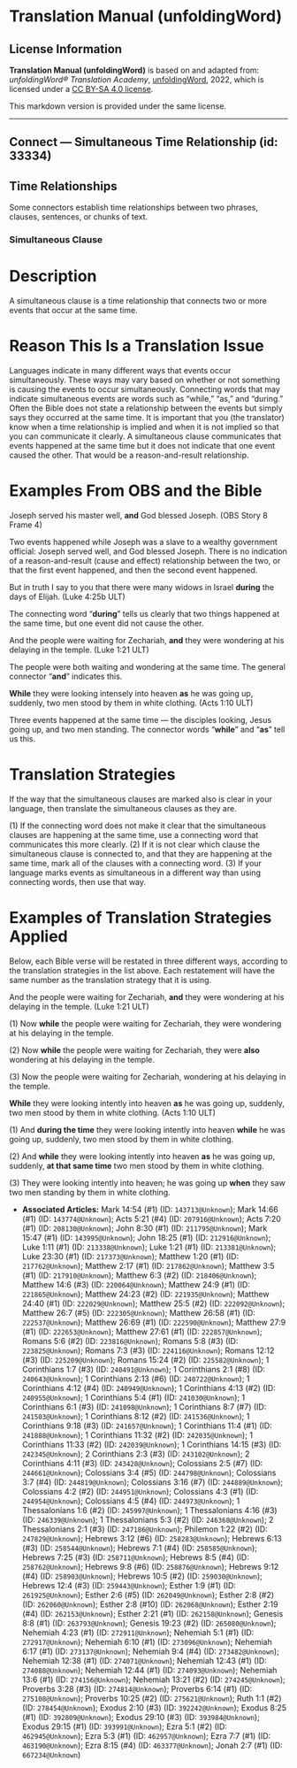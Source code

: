 # Translation Manual (unfoldingWord)

## License Information

**Translation Manual (unfoldingWord)** is based on and adapted from: _unfoldingWord® Translation Academy_, [unfoldingWord](https://unfoldingword.org/utw), 2022, which is licensed under a [CC BY-SA 4.0 license](https://creativecommons.org/licenses/by-sa/4.0/legalcode.en).

This markdown version is provided under the same license.



--------------------------------

## Connect — Simultaneous Time Relationship (id: 33334)

Time Relationships
------------------

Some connectors establish time relationships between two phrases, clauses, sentences, or chunks of text.

### Simultaneous Clause

Description
===========

A simultaneous clause is a time relationship that connects two or more events that occur at the same time.

Reason This Is a Translation Issue
==================================

Languages indicate in many different ways that events occur simultaneously. These ways may vary based on whether or not something is causing the events to occur simultaneously. Connecting words that may indicate simultaneous events are words such as “while,” “as,” and “during.” Often the Bible does not state a relationship between the events but simply says they occurred at the same time. It is important that you (the translator) know when a time relationship is implied and when it is not implied so that you can communicate it clearly. A simultaneous clause communicates that events happened at the same time but it does not indicate that one event caused the other. That would be a reason\-and\-result relationship.

Examples From OBS and the Bible
===============================

Joseph served his master well, **and** God blessed Joseph. (OBS Story 8 Frame 4\)

Two events happened while Joseph was a slave to a wealthy government official: Joseph served well, and God blessed Joseph. There is no indication of a reason\-and\-result (cause and effect) relationship between the two, or that the first event happened, and then the second event happened.

But in truth I say to you that there were many widows in Israel **during** the days of Elijah. (Luke 4:25b ULT)

The connecting word “**during**” tells us clearly that two things happened at the same time, but one event did not cause the other.

And the people were waiting for Zechariah, **and** they were wondering at his delaying in the temple. (Luke 1:21 ULT)

The people were both waiting and wondering at the same time. The general connector “**and**” indicates this.

**While** they were looking intensely into heaven **as** he was going up, suddenly, two men stood by them in white clothing. (Acts 1:10 ULT)

Three events happened at the same time — the disciples looking, Jesus going up, and two men standing. The connector words “**while**” and “**as**” tell us this.

Translation Strategies
======================

If the way that the simultaneous clauses are marked also is clear in your language, then translate the simultaneous clauses as they are.

(1\) If the connecting word does not make it clear that the simultaneous clauses are happening at the same time, use a connecting word that communicates this more clearly. (2\) If it is not clear which clause the simultaneous clause is connected to, and that they are happening at the same time, mark all of the clauses with a connecting word. (3\) If your language marks events as simultaneous in a different way than using connecting words, then use that way.

Examples of Translation Strategies Applied
==========================================

Below, each Bible verse will be restated in three different ways, according to the translation strategies in the list above. Each restatement will have the same number as the translation strategy that it is using.

And the people were waiting for Zechariah, **and** they were wondering at his delaying in the temple. (Luke 1:21 ULT)

(1\) Now **while** the people were waiting for Zechariah, they were wondering at his delaying in the temple.

(2\) Now **while** the people were waiting for Zechariah, they were **also** wondering at his delaying in the temple.

(3\) Now the people were waiting for Zechariah, wondering at his delaying in the temple.

**While** they were looking intently into heaven **as** he was going up, suddenly, two men stood by them in white clothing. (Acts 1:10 ULT)

(1\) And **during the time** they were looking intently into heaven **while** he was going up, suddenly, two men stood by them in white clothing.

(2\) And **while** they were looking intently into heaven **as** he was going up, suddenly, **at that same time** two men stood by them in white clothing.

(3\) They were looking intently into heaven; he was going up **when** they saw two men standing by them in white clothing.

* **Associated Articles:** Mark 14:54 (#1) (ID: `143713@Unknown`); Mark 14:66 (#1) (ID: `143774@Unknown`); Acts 5:21 (#4) (ID: `207916@Unknown`); Acts 7:20 (#1) (ID: `208130@Unknown`); John 8:30 (#1) (ID: `211795@Unknown`); Mark 15:47 (#1) (ID: `143995@Unknown`); John 18:25 (#1) (ID: `212916@Unknown`); Luke 1:11 (#1) (ID: `213338@Unknown`); Luke 1:21 (#1) (ID: `213381@Unknown`); Luke 23:30 (#1) (ID: `217373@Unknown`); Matthew 1:20 (#1) (ID: `217762@Unknown`); Matthew 2:17 (#1) (ID: `217862@Unknown`); Matthew 3:5 (#1) (ID: `217910@Unknown`); Matthew 6:3 (#2) (ID: `218406@Unknown`); Matthew 14:6 (#3) (ID: `220064@Unknown`); Matthew 24:9 (#1) (ID: `221865@Unknown`); Matthew 24:23 (#2) (ID: `221935@Unknown`); Matthew 24:40 (#1) (ID: `222029@Unknown`); Matthew 25:5 (#2) (ID: `222092@Unknown`); Matthew 26:7 (#5) (ID: `222305@Unknown`); Matthew 26:58 (#1) (ID: `222537@Unknown`); Matthew 26:69 (#1) (ID: `222590@Unknown`); Matthew 27:9 (#1) (ID: `222653@Unknown`); Matthew 27:61 (#1) (ID: `222857@Unknown`); Romans 5:6 (#2) (ID: `223816@Unknown`); Romans 5:8 (#3) (ID: `223825@Unknown`); Romans 7:3 (#3) (ID: `224116@Unknown`); Romans 12:12 (#3) (ID: `225209@Unknown`); Romans 15:24 (#2) (ID: `225582@Unknown`); 1 Corinthians 1:7 (#3) (ID: `240491@Unknown`); 1 Corinthians 2:1 (#8) (ID: `240643@Unknown`); 1 Corinthians 2:13 (#6) (ID: `240722@Unknown`); 1 Corinthians 4:12 (#4) (ID: `240949@Unknown`); 1 Corinthians 4:13 (#2) (ID: `240955@Unknown`); 1 Corinthians 5:4 (#1) (ID: `241030@Unknown`); 1 Corinthians 6:1 (#3) (ID: `241098@Unknown`); 1 Corinthians 8:7 (#7) (ID: `241503@Unknown`); 1 Corinthians 8:12 (#2) (ID: `241536@Unknown`); 1 Corinthians 9:18 (#3) (ID: `241657@Unknown`); 1 Corinthians 11:4 (#1) (ID: `241888@Unknown`); 1 Corinthians 11:32 (#2) (ID: `242035@Unknown`); 1 Corinthians 11:33 (#2) (ID: `242039@Unknown`); 1 Corinthians 14:15 (#3) (ID: `242345@Unknown`); 2 Corinthians 2:3 (#3) (ID: `243102@Unknown`); 2 Corinthians 4:11 (#3) (ID: `243428@Unknown`); Colossians 2:5 (#7) (ID: `244661@Unknown`); Colossians 3:4 (#5) (ID: `244798@Unknown`); Colossians 3:7 (#4) (ID: `244819@Unknown`); Colossians 3:16 (#7) (ID: `244889@Unknown`); Colossians 4:2 (#2) (ID: `244951@Unknown`); Colossians 4:3 (#1) (ID: `244954@Unknown`); Colossians 4:5 (#4) (ID: `244973@Unknown`); 1 Thessalonians 1:6 (#2) (ID: `245997@Unknown`); 1 Thessalonians 4:16 (#3) (ID: `246339@Unknown`); 1 Thessalonians 5:3 (#2) (ID: `246368@Unknown`); 2 Thessalonians 2:1 (#3) (ID: `247186@Unknown`); Philemon 1:22 (#2) (ID: `247829@Unknown`); Hebrews 3:12 (#6) (ID: `258283@Unknown`); Hebrews 6:13 (#3) (ID: `258544@Unknown`); Hebrews 7:1 (#4) (ID: `258585@Unknown`); Hebrews 7:25 (#3) (ID: `258711@Unknown`); Hebrews 8:5 (#4) (ID: `258762@Unknown`); Hebrews 9:8 (#6) (ID: `258876@Unknown`); Hebrews 9:12 (#4) (ID: `258903@Unknown`); Hebrews 10:5 (#2) (ID: `259030@Unknown`); Hebrews 12:4 (#3) (ID: `259443@Unknown`); Esther 1:9 (#1) (ID: `261925@Unknown`); Esther 2:6 (#5) (ID: `262049@Unknown`); Esther 2:8 (#2) (ID: `262060@Unknown`); Esther 2:8 (#10) (ID: `262068@Unknown`); Esther 2:19 (#4) (ID: `262153@Unknown`); Esther 2:21 (#1) (ID: `262158@Unknown`); Genesis 8:8 (#1) (ID: `263793@Unknown`); Genesis 19:23 (#2) (ID: `265080@Unknown`); Nehemiah 4:23 (#1) (ID: `272911@Unknown`); Nehemiah 5:1 (#1) (ID: `272917@Unknown`); Nehemiah 6:10 (#1) (ID: `273096@Unknown`); Nehemiah 6:17 (#1) (ID: `273137@Unknown`); Nehemiah 9:4 (#4) (ID: `273482@Unknown`); Nehemiah 12:38 (#1) (ID: `274071@Unknown`); Nehemiah 12:43 (#1) (ID: `274088@Unknown`); Nehemiah 12:44 (#1) (ID: `274093@Unknown`); Nehemiah 13:6 (#1) (ID: `274156@Unknown`); Nehemiah 13:21 (#2) (ID: `274245@Unknown`); Proverbs 3:28 (#3) (ID: `274814@Unknown`); Proverbs 6:14 (#1) (ID: `275108@Unknown`); Proverbs 10:25 (#2) (ID: `275621@Unknown`); Ruth 1:1 (#2) (ID: `278454@Unknown`); Exodus 2:10 (#3) (ID: `392242@Unknown`); Exodus 8:25 (#1) (ID: `392809@Unknown`); Exodus 29:10 (#3) (ID: `393984@Unknown`); Exodus 29:15 (#1) (ID: `393991@Unknown`); Ezra 5:1 (#2) (ID: `462945@Unknown`); Ezra 5:3 (#1) (ID: `462957@Unknown`); Ezra 7:7 (#1) (ID: `463190@Unknown`); Ezra 8:15 (#4) (ID: `463377@Unknown`); Jonah 2:7 (#1) (ID: `667234@Unknown`)

